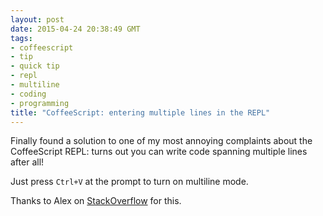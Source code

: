```yaml
---
layout: post
date: 2015-04-24 20:38:49 GMT
tags:
- coffeescript
- tip
- quick tip
- repl
- multiline
- coding
- programming
title: "CoffeeScript: entering multiple lines in the REPL"
---
```

Finally found a solution to one of my most annoying complaints about the CoffeeScript REPL: turns out you can write code spanning multiple lines after all!

Just press `Ctrl+V` at the prompt to turn on multiline mode.

Thanks to Alex on [StackOverflow](http://stackoverflow.com/a/14540163/288395) for this. 